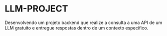 # LLM-PROJECT
Desenvolvendo um projeto backend que realize a consulta a uma API de um LLM gratuito e entregue respostas dentro de um contexto específico.
